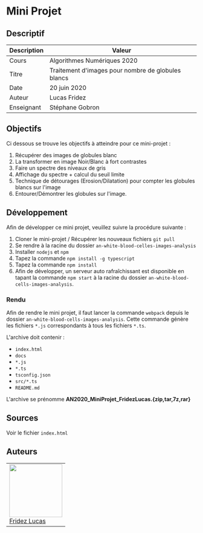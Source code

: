 # Mini Projet

## Descriptif

| Description | Valeur                                             |
|-------------|----------------------------------------------------|
| Cours       | Algorithmes Numériques 2020                        |
| Titre       | Traitement d'images pour nombre de globules blancs |
| Date        | 20 juin 2020                                       |
| Auteur      | Lucas Fridez                                       |
| Enseignant  | Stéphane Gobron                                    |

## Objectifs

Ci dessous se trouve les objectifs à atteindre pour ce mini-projet :

1. Récupérer des images de globules blanc
2. La transformer en image Noir/Blanc à fort contrastes
3. Faire un spectre des niveaux de gris
4. Affichage du spectre + calcul du seuil limite
5. Technique de détourages (Erosion/Dilatation) pour compter les globules blancs sur l'image
6. Entourer/Démontrer les globules sur l'image.


## Développement
Afin de développer ce mini projet, veuillez suivre la procédure suivante :

1. Cloner le mini-projet / Récupérer les nouveaux fichiers `git pull`
2. Se rendre à la racine du dossier `an-white-blood-celles-images-analysis`
3. Installer `nodejs` et `npm`
4. Tapez la commande `npm install -g typescript`
5. Tapez la commande `npm install`
6. Afin de développer, un serveur auto rafraîchissant est disponible en tapant la commande `npm start` à la racine du dossier `an-white-blood-cells-images-analysis`.

### Rendu
Afin de rendre le mini projet, il faut lancer la commande `webpack` depuis le dossier `an-white-blood-cells-images-analysis`. Cette commande génère les fichiers `*.js` correspondants à tous les fichiers `*.ts`.

L'archive doit contenir :
- `index.html`
- `docs`
- `*.js`
- `*.ts`
- `tsconfig.json`
- `src/*.ts`
- `README.md`

L'archive se prénomme **AN2020_MiniProjet_FridezLucas.{zip,tar,7z,rar}**

## Sources

Voir le fichier `index.html`

## Auteurs 

<table>
   <tr>
      <td>
         <a href="https://labinfo.ing.he-arc.ch/lucas.fridez"><img width=140px src="https://secure.gravatar.com/avatar/72c1469bf815bd4e0a858341571d5111?s=800&d=identicon"><br>
         Fridez Lucas</a>
      </td>
   </tr>
</table>
